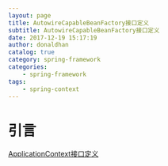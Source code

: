 ```yaml
---
layout: page
title: AutowireCapableBeanFactory接口定义
subtitle: AutowireCapableBeanFactory接口定义
date: 2017-12-19 15:17:19
author: donaldhan
catalog: true
category: spring-framework
categories:
    - spring-framework
tags:
    - spring-context
---
```


# 引言

[ApplicationContext接口定义][]

[ApplicationContext接口定义]:  "ApplicationContext接口定义"
